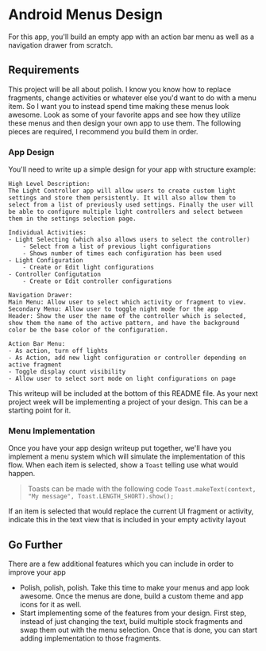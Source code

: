 # Android Menus Design

For this app, you'll build an empty app with an action bar menu as well as a navigation drawer from scratch.

## Requirements

This project will be all about polish. I know you know how to replace fragments, change activities or whatever else you'd want to do with a menu item. So I want you to instead spend time making these menus look awesome. Look as some of your favorite apps and see how they utilize these menus and then design your own app to use them.
The following pieces are required, I recommend you build them in order.

### App Design
You'll need to write up a simple design for your app with structure example:

```
High Level Description:
The Light Controller app will allow users to create custom light settings and store them persistently. It will also allow them to select from a list of previously used settings. Finally the user will be able to configure multiple light controllers and select between them in the settings selection page.

Individual Activities:
- Light Selecting (which also allows users to select the controller)
	- Select from a list of previous light configurations
	- Shows number of times each configuration has been used
- Light Configuration
	- Create or Edit light configurations
- Controller Configutation
	- Create or Edit controller configurations

Navigation Drawer:
Main Menu: Allow user to select which activity or fragment to view.
Secondary Menu: Allow user to toggle night mode for the app
Header: Show the user the name of the controller which is selected, show them the name of the active pattern, and have the background color be the base color of the configuration.

Action Bar Menu:
- As action, turn off lights
- As Action, add new light configuration or controller depending on active fragment
- Toggle display count visibility
- Allow user to select sort mode on light configurations on page
```
This writeup will be included at the bottom of this README file. As your next project week will be implementing a project of your design. This can be a starting point for it.

### Menu Implementation
Once you have your app design writeup put together, we'll have you implement a menu system which will simulate the implementation of this flow.
When each item is selected, show a `Toast` telling use what would happen.
> Toasts can be made with the following code `Toast.makeText(context, "My message", Toast.LENGTH_SHORT).show();`

If an item is selected that would replace the current UI fragment or activity, indicate this in the text view that is included in your empty activity layout

## Go Further

There are a few additional features which you can include in order to improve your app

* Polish, polish, polish. Take this time to make your menus and app look awesome. Once the menus are done, build a custom theme and app icons for it as well.
* Start implementing some of the features from your design. First step, instead of just changing the text, build multiple stock fragments and swap them out with the menu selection. Once that is done, you can start adding implementation to those fragments.
